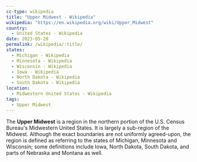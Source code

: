 ```yaml
---
cc-type: wikipedia
title: "Upper Midwest - Wikipedia"
wikipedia: "https://en.wikipedia.org/wiki/Upper_Midwest"
country:
  - United States - Wikipedia
date: 2023-05-28
permalink: /wikipedia/:title/
states:
  - Michigan - Wikipedia
  - Minnesota - Wikipedia
  - Wisconsin - Wikipedia
  - Iowa - Wikipedia
  - North Dakota - Wikipedia
  - South Dakota - Wikipedia
location:
  - Midwestern United States - Wikipedia
tags:
  - Upper Midwest
---
```

The **Upper Midwest** is a region in the northern portion of the U.S. Census Bureau's Midwestern United States. It is largely a sub-region of the Midwest. Although the exact boundaries are not uniformly agreed-upon, the region is defined as referring to the states of Michigan, Minnesota and Wisconsin; some definitions include Iowa, North Dakota, South Dakota, and parts of Nebraska and Montana as well.